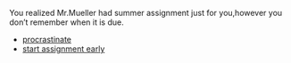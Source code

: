 You realized Mr.Mueller had summer assignment just for you,however you don’t remember when it is due.
* [procrastinate](procrastinate/procrastinate.md)
* [start assignment early](start-assignment-early/start-assignment-early.md)